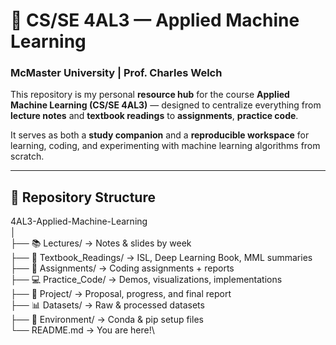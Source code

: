 # 🤖 CS/SE 4AL3 — Applied Machine Learning  
### McMaster University | Prof. Charles Welch  

This repository is my personal **resource hub** for the course **Applied Machine Learning (CS/SE 4AL3)** — designed to centralize everything from **lecture notes** and **textbook readings** to **assignments**, **practice code**.  

It serves as both a **study companion** and a **reproducible workspace** for learning, coding, and experimenting with machine learning algorithms from scratch.

---

## 🧱 Repository Structure
4AL3-Applied-Machine-Learning\
│ \
├── 📚 Lectures/ → Notes & slides by week\
├── 📗 Textbook_Readings/ → ISL, Deep Learning Book, MML summaries \
├── 🧠 Assignments/ → Coding assignments + reports\
├── 💻 Practice_Code/ → Demos, visualizations, implementations\
├── 🧩 Project/ → Proposal, progress, and final report\
├── 📊 Datasets/ → Raw & processed datasets\
├── 🔧 Environment/ → Conda & pip setup files\
└── README.md → You are here!\

